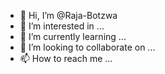 - 👋 Hi, I’m @Raja-Botzwa
- 👀 I’m interested in ...
- 🌱 I’m currently learning ...
- 💞️ I’m looking to collaborate on ...
- 📫 How to reach me ...

<!---
Raja-Botzwa/Raja-Botzwa is a ✨ special ✨ repository because its `README.md` (this file) appears on your GitHub profile.
You can click the Preview link to take a look at your changes.
--->
